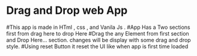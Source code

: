 # Drag and Drop web App
#This app is made in HTml , css , and Vanila Js .
#App Has a Two sections first from drag here to drop Here
#Drag the any Element from first section and Drop Here... section. changes will be display with some drag and drop style.
#Using reset Button it reset the UI like when app is first time loaded
